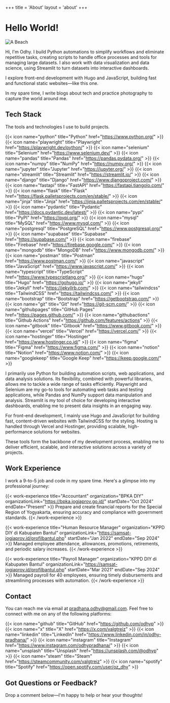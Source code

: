 +++
title = 'About'
layout = 'about'
+++

# Hello World!

![A Beach](/img/about/sample.jpg)

Hi, I'm Odhy. I build Python automations to simplify workflows and eliminate repetitive tasks, creating scripts to handle office processes and tools for managing large datasets. I also work with data visualization and data science, using Streamlit to turn datasets into interactive dashboards.

I explore front-end development with Hugo and JavaScript, building fast and functional static websites—like this one.

In my spare time, I write blogs about tech and practice photography to capture the world around me.

## Tech Stack

The tools and technologies I use to build projects.

{{< icon name="python" title="Python" href="https://www.python.org/" >}}
{{< icon name="playwright" title="Playwright" href="https://playwright.dev/python/" >}}
{{< icon name="selenium" title="Selenium" href="https://www.selenium.dev/" >}}
{{< icon name="pandas" title="Pandas" href="https://pandas.pydata.org/" >}}
{{< icon name="numpy" title="NumPy" href="https://numpy.org/" >}}
{{< icon name="jupyter" title="Jupyter" href="https://jupyter.org/" >}}
{{< icon name="streamlit" title="Streamlit" href="https://streamlit.io/" >}}
{{< icon name="django" title="Django" href="https://www.djangoproject.com/" >}}
{{< icon name="fastapi" title="FastAPI" href="https://fastapi.tiangolo.com/" >}}
{{< icon name="flask" title="Flask" href="https://flask.palletsprojects.com/en/stable/" >}}
{{< icon name="jinja" title="Jinja" href="https://jinja.palletsprojects.com/en/stable/" >}}
{{< icon name="pydantic" title="Pydantic" href="https://docs.pydantic.dev/latest/" >}}
{{< icon name="pypi" title="PyPI" href="https://pypi.org/" >}}
{{< icon name="mysql" title="MySQL" href="https://www.mysql.com/" >}}
{{< icon name="postgresql" title="PostgreSQL" href="https://www.postgresql.org/" >}}
{{< icon name="supabase" title="Supabase" href="https://supabase.com/" >}}
{{< icon name="firebase" title="Firebase" href="https://firebase.google.com/" >}}
{{< icon name="mongodb" title="MongoDB" href="https://www.mongodb.com/" >}}
{{< icon name="postman" title="Postman" href="https://www.postman.com/" >}}
{{< icon name="javascript" title="JavaScript" href="https://www.javascript.com/" >}}
{{< icon name="typescript" title="TypeScript" href="https://www.typescriptlang.org/" >}}
{{< icon name="hugo" title="Hugo" href="https://gohugo.io/" >}}
{{< icon name="jekyll" title="Jekyll" href="https://jekyllrb.com/" >}}
{{< icon name="tailwindcss" title="TailwindCSS" href="https://tailwindcss.com/" >}}
{{< icon name="bootstrap" title="Bootstrap" href="https://getbootstrap.com/" >}}
{{< icon name="git" title="Git" href="https://git-scm.com/" >}}
{{< icon name="githubpages" title="GitHub Pages" href="https://pages.github.com/" >}}
{{< icon name="githubactions" title="Github Actions" href="https://github.com/features/actions" >}}
{{< icon name="gitbook" title="Gitbook" href="https://www.gitbook.com/" >}}
{{< icon name="vercel" title="Vercel" href="https://vercel.com/" >}}
{{< icon name="hostinger" title="Hostinger" href="https://www.hostinger.co.id/" >}}
{{< icon name="figma" title="Figma" href="https://www.figma.com/" >}}
{{< icon name="notion" title="Notion" href="https://www.notion.com/" >}}
{{< icon name="googlekeep" title="Google Keep" href="https://keep.google.com/" >}}

I primarily use Python for building automation scripts, web applications, and data analysis solutions. Its flexibility, combined with powerful libraries, allows me to tackle a wide range of tasks efficiently. Playwright and Selenium are my go-to tools for automating web tasks and testing applications, while Pandas and NumPy support data manipulation and analysis. Streamlit is my tool of choice for developing interactive dashboards, enabling me to present data insights in an engaging way.

For front-end development, I mainly use Hugo and JavaScript for building fast, content-driven websites with TailwindCSS for the styling. Hosting is handled through Vercel and Hostinger, providing scalable, high-performance solutions for websites.

These tools form the backbone of my development process, enabling me to deliver efficient, scalable, and interactive solutions across a variety of projects.

## Work Experience

I work a 9-to-5 job and code in my spare time. Here's a glimpse into my professional journey:

{{< work-experience title="Accountant" organization="BPKA DIY" organizationLink="https://bpka.jogjaprov.go.id/" startDate="Oct 2024" endDate="Present" >}}
Prepare and create financial reports for the Special Region of Yogyakarta, ensuring accuracy and compliance with government standards.
{{< /work-experience >}}

{{< work-experience title="Human Resource Manager" organization="KPPD DIY di Kabupaten Bantul" organizationLink="https://samsat-jogjaprov.id/profilbantul.php" startDate="Jan 2022" endDate="Sep 2024" >}}
Managed employee attendance, allowances, promotions, retirements, and periodic salary increases.
{{< /work-experience >}}

{{< work-experience title="Payroll Manager" organization="KPPD DIY di Kabupaten Bantul" organizationLink="https://samsat-jogjaprov.id/profilbantul.php" startDate="Mar 2021" endDate="Sep 2024" >}}
Managed payroll for 40 employees, ensuring timely disbursements and streamlining processes with automation.
{{< /work-experience >}}

## Contact

You can reach me via email at [pradhana.odhy@gmail.com](mailto:pradhana.odhy@gmail.com). Feel free to connect with me on any of the following platforms:

{{< icon name="github" title="GitHub" href="https://github.com/odhyp" >}}
{{< icon name="x" title="X" href="https://x.com/valgtreiz" >}}
{{< icon name="linkedin" title="LinkedIn" href="https://www.linkedin.com/in/odhy-pradhana/" >}}
{{< icon name="instagram" title="Instagram" href="https://www.instagram.com/odhypradhana/" >}}
{{< icon name="unsplash" title="Unsplash" href="https://unsplash.com/@odhyp" >}}
{{< icon name="steam" title="Steam" href="https://steamcommunity.com/valgtreiz" >}}
{{< icon name="spotify" title="Spotify" href="https://open.spotify.com/user/oz_dhy" >}}

## Got Questions or Feedback?

Drop a comment below—I'm happy to help or hear your thoughts!
